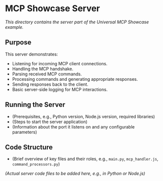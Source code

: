 # MCP Showcase Server

*This directory contains the server part of the Universal MCP Showcase example.*

## Purpose

This server demonstrates:
*   Listening for incoming MCP client connections.
*   Handling the MCP handshake.
*   Parsing received MCP commands.
*   Processing commands and generating appropriate responses.
*   Sending responses back to the client.
*   Basic server-side logging for MCP interactions.

## Running the Server

*   (Prerequisites, e.g., Python version, Node.js version, required libraries)
*   (Steps to start the server application)
*   (Information about the port it listens on and any configurable parameters)

## Code Structure

*   (Brief overview of key files and their roles, e.g., `main.py`, `mcp_handler.js`, `command_processors.py`)

*(Actual server code files to be added here, e.g., in Python or Node.js)*
